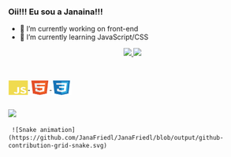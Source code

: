 ### Oii!!! Eu sou a Janaina!!!

- 🔭 I’m currently working on front-end
- 🌱 I’m currently learning JavaScript/CSS

<div align="center">
  <a href="https://github.com/JanaFriedl">
  <img height="180em" src="https://github-readme-stats.vercel.app/api?username=JanaFriedl&show_icons=true&theme=dracula&include_all_commits=true&count_private=true"/>
  <img height="180em" src="https://github-readme-stats.vercel.app/api/top-langs/?username=JanaFriedl&layout=compact&langs_count=7&theme=dracula"/>
</div>
  
  ##
  <div style="display: inline_block"><br>
  <img align="center" alt="Rafa-Js" height="30" width="40" src="https://raw.githubusercontent.com/devicons/devicon/master/icons/javascript/javascript-plain.svg">
  <img align="center" alt="Rafa-HTML" height="30" width="40" src="https://raw.githubusercontent.com/devicons/devicon/master/icons/html5/html5-original.svg">
  <img align="center" alt="Rafa-CSS" height="30" width="40" src="https://raw.githubusercontent.com/devicons/devicon/master/icons/css3/css3-original.svg">
  </div>
  
  ##
  <div> 
  <a href="https://www.linkedin.com/in/janaina-santos-81074313b" target="_blank"><img src="https://img.shields.io/badge/-LinkedIn-%230077B5?style=for-the-    badge&logo=linkedin&logoColor=white" target="_blank"></a> 
    
     ![Snake animation](https://github.com/JanaFriedl/JanaFriedl/blob/output/github-contribution-grid-snake.svg)
  </div>



